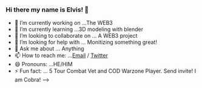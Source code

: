 ### Hi there my name is Elvis! 👋


- 🔭 I’m currently working on ...The WEB3
- 🌱 I’m currently learning ...3D modeling with blender
- 👯 I’m looking to collaborate on ... A WEB3 project
- 🤔 I’m looking for help with ... Monitizing something great!
- 💬 Ask me about ... Anything
- 📫 How to reach me: ...[Email](iamelvisbueno@gmail.com)  /   [Twitter](https://twitter.com/ItsMeCobra100)
- 😄 Pronouns: ...HE/HIM
- ⚡ Fun fact: ... 5 Tour Combat Vet and COD Warzone Player. Send invite! I am Cobra!
-->
